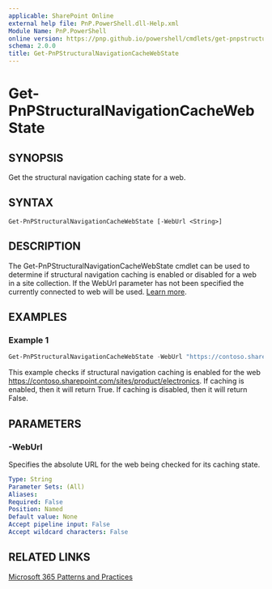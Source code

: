 ```yaml
---
applicable: SharePoint Online
external help file: PnP.PowerShell.dll-Help.xml
Module Name: PnP.PowerShell
online version: https://pnp.github.io/powershell/cmdlets/get-pnpstructuralnavigationcachewebstate
schema: 2.0.0
title: Get-PnPStructuralNavigationCacheWebState
---
```


# Get-PnPStructuralNavigationCacheWebState

## SYNOPSIS
Get the structural navigation caching state for a web.

## SYNTAX

```
Get-PnPStructuralNavigationCacheWebState [-WebUrl <String>]
```

## DESCRIPTION
The Get-PnPStructuralNavigationCacheWebState cmdlet can be used to determine if structural navigation caching is enabled or disabled for a web in a site collection. If the WebUrl parameter has not been specified the currently connected to web will be used. [Learn more](https://support.office.com/article/structural-navigation-and-performance-f163053f-8eca-4b9c-b973-36b395093b43). 

## EXAMPLES

### Example 1
```powershell
Get-PnPStructuralNavigationCacheWebState -WebUrl "https://contoso.sharepoint.com/sites/product/electronics" 
```

This example checks if structural navigation caching is enabled for the web https://contoso.sharepoint.com/sites/product/electronics. If caching is enabled, then it will return True. If caching is disabled, then it will return False. 

## PARAMETERS

### -WebUrl
Specifies the absolute URL for the web being checked for its caching state. 

```yaml
Type: String
Parameter Sets: (All)
Aliases:
Required: False
Position: Named
Default value: None
Accept pipeline input: False
Accept wildcard characters: False
```

## RELATED LINKS

[Microsoft 365 Patterns and Practices](https://aka.ms/m365pnp)